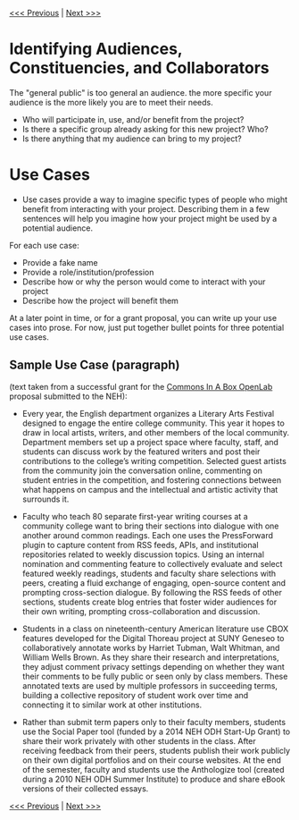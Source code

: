 [<<< Previous](01-ideas.md) | [Next >>>](03-environment.md)

# Identifying Audiences, Constituencies, and Collaborators

 The "general public" is too general an audience. the more specific your audience is the more likely you are to meet their needs. 

 * Who will participate in, use, and/or benefit from the project? 
 * Is there a specific group already asking for this new project? Who? 
 * Is there anything that my audience can bring to my project?

# Use Cases

* Use cases provide a way to imagine specific types of people who might benefit from interacting with your project. Describing them in a few sentences will help you imagine how your project might be used by a potential audience.

For each use case:

* Provide a fake name
* Provide a role/institution/profession
* Describe how or why the person would come to interact with your project
* Describe how the project will benefit them

At a later point in time, or for a grant proposal, you can write up your use cases into prose. For now, just put together bullet points for three potential use cases.

## Sample Use Case (paragraph)

(text taken from a successful grant for the [Commons In A Box OpenLab](https://commonsinabox.org/) proposal submitted to the NEH):

*	Every year, the English department organizes a Literary Arts Festival designed to engage the entire college community. This year it hopes to draw in local artists, writers, and other members of the local community. Department members set up a project space where faculty, staff, and students can discuss work by the featured writers and post their contributions to the college’s writing competition. Selected guest artists from the community join the conversation online, commenting on student entries in the competition, and fostering connections between what happens on campus and the intellectual and artistic activity that surrounds it.

* Faculty who teach 80 separate first-year writing courses at a community college want to bring their sections into dialogue with one another around common readings. Each one uses the PressForward plugin to capture content from RSS feeds, APIs, and institutional repositories related to weekly discussion topics. Using an internal nomination and commenting feature to collectively evaluate and select featured weekly readings, students and faculty share selections with peers, creating a fluid exchange of engaging, open-source content and prompting cross-section dialogue. By following the RSS feeds of other sections, students create blog entries that foster wider audiences for their own writing, prompting cross-collaboration and discussion.

* Students in a class on nineteenth-century American literature use CBOX features developed for the Digital Thoreau project at SUNY Geneseo to collaboratively annotate works by Harriet Tubman, Walt Whitman, and William Wells Brown. As they share their research and interpretations, they adjust comment privacy settings depending on whether they want their comments to be fully public or seen only by class members. These annotated texts are used by multiple professors in succeeding terms, building a collective repository of student work over time and connecting it to similar work at other institutions.  

* Rather than submit term papers only to their faculty members, students use the Social Paper tool (funded by a 2014 NEH ODH Start-Up Grant) to share their work privately with other students in the class. After receiving feedback from their peers, students publish their work publicly on their own digital portfolios and on their course websites. At the end of the semester, faculty and students use the Anthologize tool (created during a 2010 NEH ODH Summer Institute) to produce and share eBook versions of their collected essays.


[<<< Previous](01-ideas.md) | [Next >>>](03-environment.md)
